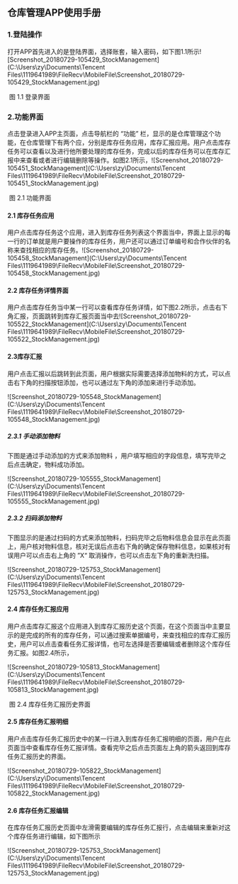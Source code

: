 ##  仓库管理APP使用手册

### 1.登陆操作

打开APP首先进入的是登陆界面，选择账套，输入密码，如下图1.1所示![Screenshot_20180729-105429_StockManagement](C:\Users\zy\Documents\Tencent Files\1119641989\FileRecv\MobileFile\Screenshot_20180729-105429_StockManagement.jpg)

​                                                                                   图 1.1 登录界面



### 2.功能界面

点击登录进入APP主页面，点击导航栏的 “功能” 栏，显示的是仓库管理这个功能，在仓库管理下有两个应，分别是库存任务应用，库存汇报应用。用户点击库存任务可以查看以及进行他所要处理的库存任务，完成以后的库存任务可以在库存汇报中来查看或者进行编辑删除等操作。如图2.1所示，![Screenshot_20180729-105451_StockManagement](C:\Users\zy\Documents\Tencent Files\1119641989\FileRecv\MobileFile\Screenshot_20180729-105451_StockManagement.jpg)

​                                                                                  图 2.1 功能界面

#### 2.1 库存任务应用

用户点击库存任务这个应用，进入到库存任务列表这个界面当中，界面上显示的每一行的订单就是用户要操作的库存任务，用户还可以通过订单编号和合作伙伴的名称来查找相应的库存任务。![Screenshot_20180729-105458_StockManagement](C:\Users\zy\Documents\Tencent Files\1119641989\FileRecv\MobileFile\Screenshot_20180729-105458_StockManagement.jpg)



#### 2.2 库存任务详情界面

用户点击库存任务当中某一行可以查看库存任务详情，如下图2.2所示，点击右下角汇报，页面跳转到库存汇报页面当中去![Screenshot_20180729-105522_StockManagement](C:\Users\zy\Documents\Tencent Files\1119641989\FileRecv\MobileFile\Screenshot_20180729-105522_StockManagement.jpg)

#### 2.3库存汇报

用户点击汇报以后跳转到此页面，用户根据实际需要选择添加物料的方式，可以点击右下角的扫描按钮添加，也可以通过左下角的添加来进行手动添加。

![Screenshot_20180729-105548_StockManagement](C:\Users\zy\Documents\Tencent Files\1119641989\FileRecv\MobileFile\Screenshot_20180729-105548_StockManagement.jpg)

##### 2.3.1 手动添加物料 

下图是通过手动添加的方式来添加物料 ，用户填写相应的字段信息，填写完毕之后点击确定，物料成功添加。

![Screenshot_20180729-105555_StockManagement](C:\Users\zy\Documents\Tencent Files\1119641989\FileRecv\MobileFile\Screenshot_20180729-105555_StockManagement.jpg)

##### 2.3.2 扫码添加物料

下图显示的是通过扫码的方式来添加物料，扫码完毕之后物料信息会显示在此页面上，用户核对物料信息，核对无误后点击右下角的确定保存物料信息，如果核对有误用户可以点击右上角的 ”X“ 取消操作，也可以点击左下角的重新洗扫描。

![Screenshot_20180729-125753_StockManagement](C:\Users\zy\Documents\Tencent Files\1119641989\FileRecv\MobileFile\Screenshot_20180729-125753_StockManagement.jpg)

#### 2.4 库存任务汇报应用

用户点击库存汇报这个应用进入到库存汇报历史这个页面，在这个页面当中主要显示的是完成的所有的库存任务，可以通过搜索单据编号，来查找相应的库存汇报历史，用户可以点击查看任务汇报详情，也可左选择是否要编辑或者删除这个库存任务汇报。如图2.4所示，

![Screenshot_20180729-105813_StockManagement](C:\Users\zy\Documents\Tencent Files\1119641989\FileRecv\MobileFile\Screenshot_20180729-105813_StockManagement.jpg)

​                                                               图 2.4 库存任务汇报历史界面



#### 2.5 库存任务汇报明细

用户点击库存任务汇报历史中的某一行进入到库存任务汇报明细的页面，用户在此页面当中查看库存任务汇报详情。查看完毕之后点击页面左上角的箭头返回到库存任务汇报历史的界面。

![Screenshot_20180729-105822_StockManagement](C:\Users\zy\Documents\Tencent Files\1119641989\FileRecv\MobileFile\Screenshot_20180729-105822_StockManagement.jpg)

#### 2.6 库存任务汇报编辑

在库存任务汇报历史页面中左滑需要编辑的库存任务汇报行，点击编辑来重新对这个库存任务进行编辑，如下图所示

![Screenshot_20180729-125753_StockManagement](C:\Users\zy\Documents\Tencent Files\1119641989\FileRecv\MobileFile\Screenshot_20180729-125753_StockManagement.jpg)

